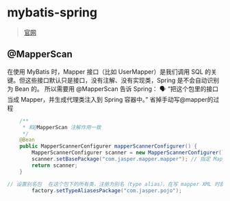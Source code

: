 # mybatis-spring

> [官网](https://mybatis.org/spring/zh_CN/getting-started.html)

## @MapperScan

在使用 MyBatis 时，Mapper 接口（比如 UserMapper）是我们调用 SQL 的关键。但这些接口默认只是接口，没有注解、没有实现类，Spring 是不会自动识别为 Bean 的。
所以需要用 @MapperScan 告诉 Spring：
🗣️ “把这个包里的接口当成 Mapper，并生成代理类注入到 Spring 容器中。”    省掉手动写@mapper的过程

```java
    /**
     * 和@MapperScan 注解作用一致
     */
    @Bean
    public MapperScannerConfigurer mapperScannerConfigurer() {
        MapperScannerConfigurer scanner = new MapperScannerConfigurer();
        scanner.setBasePackage("com.jasper.mapper.mapper"); // 指定 Mapper 接口包
        return scanner;
    }
```

``` java
// 设置别名包  在这个包下的所有类，注册为别名（type alias），在写 mapper XML 时就可以用简短的类名来引用这些实体类
        factory.setTypeAliasesPackage("com.jasper.pojo");
```

